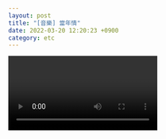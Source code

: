 ```yaml
---
layout: post
title: "[音樂] 當年情"
date: 2022-03-20 12:20:23 +0900
category: etc
---
```


<div class="video-container">
    <video id="player" class="video-js vjs-default-skin vjs-big-play-centered" data-json="/public/json/當年情.json"></video>
</div>
